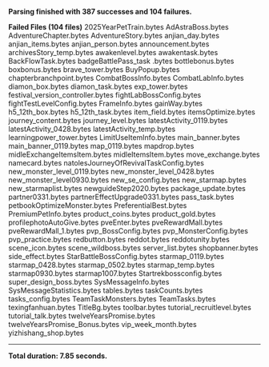 ﻿**Parsing finished with 387 successes and 104 failures.**

**Failed Files (104 files)**
  2025YearPetTrain.bytes
  AdAstraBoss.bytes
  AdventureChapter.bytes
  AdventureStory.bytes
  anjian_day.bytes
  anjian_items.bytes
  anjian_person.bytes
  announcement.bytes
  archivesStory_temp.bytes
  awakenlevel.bytes
  awakentask.bytes
  BackFlowTask.bytes
  badgeBattlePass_task .bytes
  bottlebonus.bytes
  boxbonus.bytes
  brave_tower.bytes
  BuyPopup.bytes
  chapterbranchpoint.bytes
  CombatBossInfo.bytes
  CombatLabInfo.bytes
  diamon_box.bytes
  diamon_task.bytes
  exp_tower.bytes
  festival_version_controller.bytes
  fightLabBossConfig.bytes
  fightTestLevelConfig.bytes
  FrameInfo.bytes
  gainWay.bytes
  h5_12th_box.bytes
  h5_12th_task.bytes
  item_field.bytes
  itemsOptimize.bytes
  journey_content.bytes
  journey_level.bytes
  latestActivity_0119.bytes
  latestActivity_0428.bytes
  latestActivity_temp.bytes
  learningpower_tower.bytes
  LimitUseItemInfo.bytes
  main_banner.bytes
  main_banner_0119.bytes
  map_0119.bytes
  mapdrop.bytes
  midleExchangeItemsItem.bytes
  midleItemsItem.bytes
  move_exchange.bytes
  namecard.bytes
  natolesJourneyOfRevivalTaskConfig.bytes
  new_monster_level_0119.bytes
  new_monster_level_0428.bytes
  new_monster_level0930.bytes
  new_se_config.bytes
  new_starmap.bytes
  new_starmaplist.bytes
  newguideStep2020.bytes
  package_update.bytes
  partner0331.bytes
  partnerEffectUpgrade0331.bytes
  pass_task.bytes
  petbookOptimizeMonster.bytes
  PreferentialBest.bytes
  PremiumPetInfo.bytes
  product_coins.bytes
  product_gold.bytes
  profilephotoAutoGive.bytes
  pveEnter.bytes
  pveRewardMall.bytes
  pveRewardMall_1.bytes
  pvp_BossConfig.bytes
  pvp_MonsterConfig.bytes
  pvp_practice.bytes
  redbutton.bytes
  reddot.bytes
  reddotunity.bytes
  scene_icon.bytes
  scene_wildboss.bytes
  server_list.bytes
  shopbanner.bytes
  side_effect.bytes
  StarBattleBossConfig.bytes
  starmap_0119.bytes
  starmap_0428.bytes
  starmap_0502.bytes
  starmap_temp.bytes
  starmap0930.bytes
  starmap1007.bytes
  Startrekbossconfig.bytes
  super_design_boss.bytes
  SysMessageInfo.bytes
  SysMessageStatistics.bytes
  tables.bytes
  taskCounts.bytes
  tasks_config.bytes
  TeamTaskMonsters.bytes
  TeamTasks.bytes
  texingfanhuan.bytes
  TitleBg.bytes
  toolbar.bytes
  tutorial_recruitlevel.bytes
  tutorial_talk.bytes
  twelveYearsPromise.bytes
  twelveYearsPromise_Bonus.bytes
  vip_week_month.bytes
  yizhishang_shop.bytes

---
**Total duration: 7.85 seconds.**
